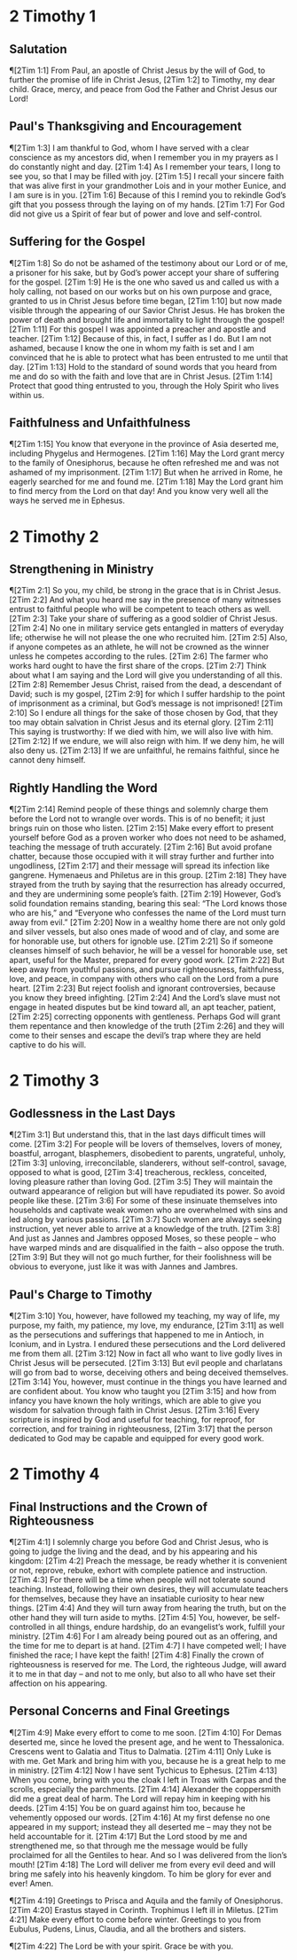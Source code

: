 # 2 Timothy 1

## Salutation
¶[2Tim 1:1] From Paul, an apostle of Christ Jesus by the will of God, to further the promise of life in Christ Jesus,
[2Tim 1:2] to Timothy, my dear child. Grace, mercy, and peace from God the Father and Christ Jesus our Lord!

## Paul's Thanksgiving and Encouragement
¶[2Tim 1:3] I am thankful to God, whom I have served with a clear conscience as my ancestors did, when I remember you in my prayers as I do constantly night and day.
[2Tim 1:4] As I remember your tears, I long to see you, so that I may be filled with joy.
[2Tim 1:5] I recall your sincere faith that was alive first in your grandmother Lois and in your mother Eunice, and I am sure is in you.
[2Tim 1:6] Because of this I remind you to rekindle God’s gift that you possess through the laying on of my hands.
[2Tim 1:7] For God did not give us a Spirit of fear but of power and love and self-control.

## Suffering for the Gospel
¶[2Tim 1:8] So do not be ashamed of the testimony about our Lord or of me, a prisoner for his sake, but by God’s power accept your share of suffering for the gospel.
[2Tim 1:9] He is the one who saved us and called us with a holy calling, not based on our works but on his own purpose and grace, granted to us in Christ Jesus before time began,
[2Tim 1:10] but now made visible through the appearing of our Savior Christ Jesus. He has broken the power of death and brought life and immortality to light through the gospel!
[2Tim 1:11] For this gospel I was appointed a preacher and apostle and teacher.
[2Tim 1:12] Because of this, in fact, I suffer as I do. But I am not ashamed, because I know the one in whom my faith is set and I am convinced that he is able to protect what has been entrusted to me until that day.
[2Tim 1:13] Hold to the standard of sound words that you heard from me and do so with the faith and love that are in Christ Jesus.
[2Tim 1:14] Protect that good thing entrusted to you, through the Holy Spirit who lives within us.

## Faithfulness and Unfaithfulness
¶[2Tim 1:15] You know that everyone in the province of Asia deserted me, including Phygelus and Hermogenes.
[2Tim 1:16] May the Lord grant mercy to the family of Onesiphorus, because he often refreshed me and was not ashamed of my imprisonment.
[2Tim 1:17] But when he arrived in Rome, he eagerly searched for me and found me.
[2Tim 1:18] May the Lord grant him to find mercy from the Lord on that day! And you know very well all the ways he served me in Ephesus.


# 2 Timothy 2

## Strengthening in Ministry
¶[2Tim 2:1] So you, my child, be strong in the grace that is in Christ Jesus.
[2Tim 2:2] And what you heard me say in the presence of many witnesses entrust to faithful people who will be competent to teach others as well.
[2Tim 2:3] Take your share of suffering as a good soldier of Christ Jesus.
[2Tim 2:4] No one in military service gets entangled in matters of everyday life; otherwise he will not please the one who recruited him.
[2Tim 2:5] Also, if anyone competes as an athlete, he will not be crowned as the winner unless he competes according to the rules.
[2Tim 2:6] The farmer who works hard ought to have the first share of the crops.
[2Tim 2:7] Think about what I am saying and the Lord will give you understanding of all this.
[2Tim 2:8] Remember Jesus Christ, raised from the dead, a descendant of David; such is my gospel,
[2Tim 2:9] for which I suffer hardship to the point of imprisonment as a criminal, but God’s message is not imprisoned!
[2Tim 2:10] So I endure all things for the sake of those chosen by God, that they too may obtain salvation in Christ Jesus and its eternal glory.
[2Tim 2:11] This saying is trustworthy: If we died with him, we will also live with him.
[2Tim 2:12] If we endure, we will also reign with him. If we deny him, he will also deny us.
[2Tim 2:13] If we are unfaithful, he remains faithful, since he cannot deny himself.

## Rightly Handling the Word
¶[2Tim 2:14] Remind people of these things and solemnly charge them before the Lord not to wrangle over words. This is of no benefit; it just brings ruin on those who listen.
[2Tim 2:15] Make every effort to present yourself before God as a proven worker who does not need to be ashamed, teaching the message of truth accurately.
[2Tim 2:16] But avoid profane chatter, because those occupied with it will stray further and further into ungodliness,
[2Tim 2:17] and their message will spread its infection like gangrene. Hymenaeus and Philetus are in this group.
[2Tim 2:18] They have strayed from the truth by saying that the resurrection has already occurred, and they are undermining some people’s faith.
[2Tim 2:19] However, God’s solid foundation remains standing, bearing this seal: “The Lord knows those who are his,” and “Everyone who confesses the name of the Lord must turn away from evil.”
[2Tim 2:20] Now in a wealthy home there are not only gold and silver vessels, but also ones made of wood and of clay, and some are for honorable use, but others for ignoble use.
[2Tim 2:21] So if someone cleanses himself of such behavior, he will be a vessel for honorable use, set apart, useful for the Master, prepared for every good work.
[2Tim 2:22] But keep away from youthful passions, and pursue righteousness, faithfulness, love, and peace, in company with others who call on the Lord from a pure heart.
[2Tim 2:23] But reject foolish and ignorant controversies, because you know they breed infighting.
[2Tim 2:24] And the Lord’s slave must not engage in heated disputes but be kind toward all, an apt teacher, patient,
[2Tim 2:25] correcting opponents with gentleness. Perhaps God will grant them repentance and then knowledge of the truth
[2Tim 2:26] and they will come to their senses and escape the devil’s trap where they are held captive to do his will.


# 2 Timothy 3

## Godlessness in the Last Days
¶[2Tim 3:1] But understand this, that in the last days difficult times will come.
[2Tim 3:2] For people will be lovers of themselves, lovers of money, boastful, arrogant, blasphemers, disobedient to parents, ungrateful, unholy,
[2Tim 3:3] unloving, irreconcilable, slanderers, without self-control, savage, opposed to what is good,
[2Tim 3:4] treacherous, reckless, conceited, loving pleasure rather than loving God.
[2Tim 3:5] They will maintain the outward appearance of religion but will have repudiated its power. So avoid people like these.
[2Tim 3:6] For some of these insinuate themselves into households and captivate weak women who are overwhelmed with sins and led along by various passions.
[2Tim 3:7] Such women are always seeking instruction, yet never able to arrive at a knowledge of the truth.
[2Tim 3:8] And just as Jannes and Jambres opposed Moses, so these people – who have warped minds and are disqualified in the faith – also oppose the truth.
[2Tim 3:9] But they will not go much further, for their foolishness will be obvious to everyone, just like it was with Jannes and Jambres.

## Paul's Charge to Timothy
¶[2Tim 3:10] You, however, have followed my teaching, my way of life, my purpose, my faith, my patience, my love, my endurance,
[2Tim 3:11] as well as the persecutions and sufferings that happened to me in Antioch, in Iconium, and in Lystra. I endured these persecutions and the Lord delivered me from them all.
[2Tim 3:12] Now in fact all who want to live godly lives in Christ Jesus will be persecuted.
[2Tim 3:13] But evil people and charlatans will go from bad to worse, deceiving others and being deceived themselves.
[2Tim 3:14] You, however, must continue in the things you have learned and are confident about. You know who taught you
[2Tim 3:15] and how from infancy you have known the holy writings, which are able to give you wisdom for salvation through faith in Christ Jesus.
[2Tim 3:16] Every scripture is inspired by God and useful for teaching, for reproof, for correction, and for training in righteousness,
[2Tim 3:17] that the person dedicated to God may be capable and equipped for every good work.


# 2 Timothy 4

## Final Instructions and the Crown of Righteousness
¶[2Tim 4:1] I solemnly charge you before God and Christ Jesus, who is going to judge the living and the dead, and by his appearing and his kingdom:
[2Tim 4:2] Preach the message, be ready whether it is convenient or not, reprove, rebuke, exhort with complete patience and instruction.
[2Tim 4:3] For there will be a time when people will not tolerate sound teaching. Instead, following their own desires, they will accumulate teachers for themselves, because they have an insatiable curiosity to hear new things.
[2Tim 4:4] And they will turn away from hearing the truth, but on the other hand they will turn aside to myths.
[2Tim 4:5] You, however, be self-controlled in all things, endure hardship, do an evangelist’s work, fulfill your ministry.
[2Tim 4:6] For I am already being poured out as an offering, and the time for me to depart is at hand.
[2Tim 4:7] I have competed well; I have finished the race; I have kept the faith!
[2Tim 4:8] Finally the crown of righteousness is reserved for me. The Lord, the righteous Judge, will award it to me in that day – and not to me only, but also to all who have set their affection on his appearing.

## Personal Concerns and Final Greetings
¶[2Tim 4:9] Make every effort to come to me soon.
[2Tim 4:10] For Demas deserted me, since he loved the present age, and he went to Thessalonica. Crescens went to Galatia and Titus to Dalmatia.
[2Tim 4:11] Only Luke is with me. Get Mark and bring him with you, because he is a great help to me in ministry.
[2Tim 4:12] Now I have sent Tychicus to Ephesus.
[2Tim 4:13] When you come, bring with you the cloak I left in Troas with Carpas and the scrolls, especially the parchments.
[2Tim 4:14] Alexander the coppersmith did me a great deal of harm. The Lord will repay him in keeping with his deeds.
[2Tim 4:15] You be on guard against him too, because he vehemently opposed our words.
[2Tim 4:16] At my first defense no one appeared in my support; instead they all deserted me – may they not be held accountable for it.
[2Tim 4:17] But the Lord stood by me and strengthened me, so that through me the message would be fully proclaimed for all the Gentiles to hear. And so I was delivered from the lion’s mouth!
[2Tim 4:18] The Lord will deliver me from every evil deed and will bring me safely into his heavenly kingdom. To him be glory for ever and ever! Amen.

¶[2Tim 4:19] Greetings to Prisca and Aquila and the family of Onesiphorus.
[2Tim 4:20] Erastus stayed in Corinth. Trophimus I left ill in Miletus.
[2Tim 4:21] Make every effort to come before winter. Greetings to you from Eubulus, Pudens, Linus, Claudia, and all the brothers and sisters.

¶[2Tim 4:22] The Lord be with your spirit. Grace be with you.

